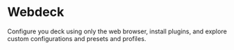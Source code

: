 # Webdeck

Configure you deck using only the web browser, install plugins, and explore custom configurations and presets and profiles.
